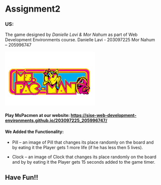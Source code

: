 # Assignment2

### US:
The game designed by *Danielle Lavi & Mor Nahum* as part of Web Development Environments course.
Danielle Lavi  - 203097225
Mor Nahum – 205996747


![](https://github.com/SISE-Web-Development-Environments/203097225_205996747/blob/master/imgs/logo-mspac.png)

#### Play MsPacmen at our website: https://sise-web-development-environments.github.io/203097225_205996747/

#### We Added the Functionality:

* Pill – an image of Pill that changes its place randomly on the board and by eating it the Player gets 1 more life (if he has less then 5 lives).

* Clock – an image of Clock that changes its place randomly on the board and by by eating it the Player gets 15 seconds added to the game timer.

## Have Fun!! 

